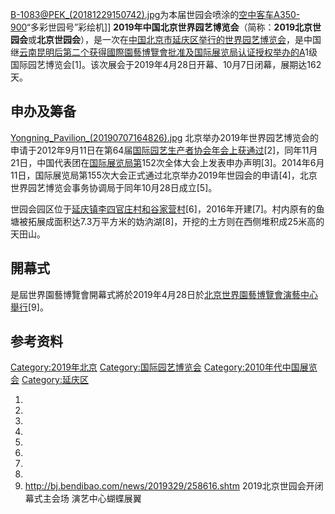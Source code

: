 [B-1083@PEK_(20181229150742).jpg](https://zh.wikipedia.org/wiki/File:B-1083@PEK_\(20181229150742\).jpg "fig:B-1083@PEK_(20181229150742).jpg")为本届世园会喷涂的[空中客车A350-900](../Page/空中客车A350_XWB.md "wikilink")“多彩世园号”彩绘机\]\]
**2019年中国北京世界园艺博览会**（简称：**2019北京世园会**或**北京世园会**），是一次在[中国](https://zh.wikipedia.org/wiki/中华人民共和国 "wikilink")[北京市](../Page/北京市.md "wikilink")[延庆区举行的](../Page/延庆区.md "wikilink")[世界园艺博览会](../Page/國際園藝博覽會.md "wikilink")，是中国继[云南](../Page/云南省.md "wikilink")[昆明后第二个获得](../Page/昆明市.md "wikilink")[國際園藝博覽會批准及](../Page/國際園藝博覽會.md "wikilink")[国际展览局认证授权举办的A](../Page/国际展览局.md "wikilink")1级国际园艺博览会\[1\]。该次展会于2019年4月28日开幕、10月7日闭幕，展期达162天。

## 申办及筹备

[Yongning_Pavilion_(20190707164826).jpg](https://zh.wikipedia.org/wiki/File:Yongning_Pavilion_\(20190707164826\).jpg "fig:Yongning_Pavilion_(20190707164826).jpg")
北京举办2019年世界园艺博览会的申请于2012年9月11日在第64届[国际园艺生产者协会年会上获通过](https://zh.wikipedia.org/wiki/国际园艺生产者协会 "wikilink")\[2\]，同年11月21日，中国代表团在[国际展览局第](../Page/国际展览局.md "wikilink")152次全体大会上发表申办声明\[3\]。2014年6月11日，国际展览局第155次大会正式通过北京举办2019年世园会的申请\[4\]，北京世界园艺博览会事务协调局于同年10月28日成立\[5\]。

世园会园区位于[延庆镇李四官庄村和谷家营村](../Page/延庆镇.md "wikilink")\[6\]，2016年开建\[7\]。村内原有的鱼塘被拓展成面积达7.3万平方米的妫汭湖\[8\]，开挖的土方则在西侧堆积成25米高的天田山。

## 開幕式

是屆世界園藝博覽會開幕式將於2019年4月28日於[北京世界園藝博覽會演藝中心舉行](https://zh.wikipedia.org/wiki/北京世界園藝博覽會演藝中心 "wikilink")\[9\]。

## 参考资料

[Category:2019年北京](https://zh.wikipedia.org/wiki/Category:2019年北京 "wikilink")
[Category:国际园艺博览会](https://zh.wikipedia.org/wiki/Category:国际园艺博览会 "wikilink")
[Category:2010年代中国展览会](https://zh.wikipedia.org/wiki/Category:2010年代中国展览会 "wikilink")
[Category:延庆区](https://zh.wikipedia.org/wiki/Category:延庆区 "wikilink")

1.
2.
3.
4.
5.
6.
7.
8.
9.  <http://bj.bendibao.com/news/2019329/258616.shtm> 2019北京世园会开闭幕式主会场
    演艺中心蝴蝶展翼